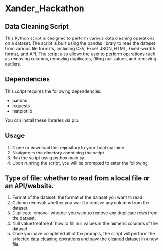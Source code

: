 # Xander_Hackathon

## Data Cleaning Script

This Python script is designed to perform various data cleaning operations on a dataset. The script is built using the pandas library to read the dataset from various file formats, including CSV, Excel, JSON, HTML, Fixed-wordth format, and API. The script also allows the user to perform operations such as removing columns, removing duplicates, filling null values, and removing outliers.

## Dependencies
This script requires the following dependencies:

- pandas
- requests
- matplotlib

You can install these libraries via pip.

## Usage
1. Clone or download this repository to your local machine.
2. Navigate to the directory containing the script.
3. Run the script using python main.py.
4. Upon running the script, you will be prompted to enter the following:

## Type of file: whether to read from a local file or an API/website.
1. Format of the dataset: the format of the dataset you want to read.
2. Column removal: whether you want to remove any columns from the dataset.
3. Duplicate removal: whether you want to remove any duplicate rows from the dataset.
4. Null value treatment: how to fill null values in the numeric columns of the dataset.
5. Once you have completed all of the prompts, the script will perform the selected data cleaning operations and save the cleaned dataset in a new file.
